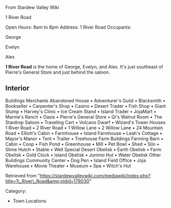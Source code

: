 From Stardew Valley Wiki

1 River Road

Open Hours: 8am to 8pm Address: 1 River Road Occupants:

George

Evelyn

Alex

**1 River Road** is the home of George, Evelyn, and Alex. It's just southeast of Pierre's General Store and just behind the saloon.

## Interior

Buildings Merchants Abandoned House • Adventurer's Guild • Blacksmith • Bookseller • Carpenter's Shop • Casino • Desert Trader • Fish Shop • Giant Stump • Harvey's Clinic • Ice Cream Stand • Island Trader • JojaMart • Marnie's Ranch • Oasis • Pierre's General Store • Qi's Walnut Room • The Stardrop Saloon • Traveling Cart • Volcano Dwarf • Wizard's Tower Houses 1 River Road • 2 River Road • 1 Willow Lane • 2 Willow Lane • 24 Mountain Road • Elliott's Cabin • Farmhouse • Island Farmhouse • Leah's Cottage • Mayor's Manor • Tent • Trailer • Treehouse Farm Buildings Farming Barn • Cabin • Coop • Fish Pond • Greenhouse • Mill • Pet Bowl • Shed • Silo • Slime Hutch • Stable • Well Special Desert Obelisk • Earth Obelisk • Farm Obelisk • Gold Clock • Island Obelisk • Junimo Hut • Water Obelisk Other Buildings Community Center • Dog Pen • Island Field Office • Joja Warehouse • Movie Theater • Museum • Spa • Witch's Hut

Retrieved from "https://stardewvalleywiki.com/mediawiki/index.php?title=1\_River\_Road&amp;oldid=178030"

Category:

- Town Locations